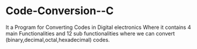 # Code-Conversion--C

It a Program for Converting Codes in Digital electronics Where it contains 4 main Functionalities and 12 sub functionalities where we can convert (binary,decimal,octal,hexadecimal) codes.
